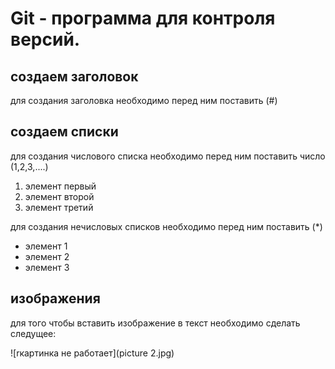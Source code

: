 # Git - программа для контроля версий.

## создаем заголовок
для создания заголовка необходимо перед ним поставить (#)

## создаем списки
для создания числового списка необходимо перед ним поставить число (1,2,3,....)

1. элемент первый
2. элемент второй
3. элемент третий

для создания нечисловых списков необходимо перед ним поставить (*)

* элемент 1
* элемент 2
* элемент 3 

## изображения
для того чтобы вставить изображение в текст необходимо сделать следущее:

![rкартинка не работает](picture 2.jpg)
